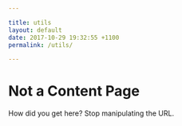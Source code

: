 ```yaml
---

title: utils
layout: default
date: 2017-10-29 19:32:55 +1100
permalink: /utils/

---
```


# Not a Content Page

How did you get here? Stop manipulating the URL.